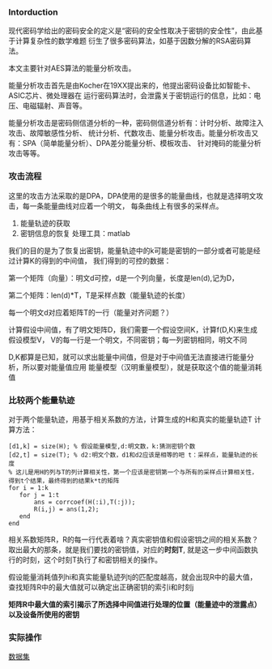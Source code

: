 ### Intorduction
现代密码学给出的密码安全的定义是“密码的安全性取决于密钥的安全性”，由此基于计算复杂性的数学难题
衍生了很多密码算法，如基于因数分解的RSA密码算法。

本文主要针对AES算法的能量分析攻击。

能量分析攻击首先是由Kocher在19XX提出来的，他提出密码设备比如智能卡、ASIC芯片、微处理器在
运行密码算法时，会泄露关于密钥运行的信息，比如：电压、电磁辐射、声音等。

能量分析攻击是密码侧信道分析的一种，密码侧信道分析有：计时分析、故障注入攻击、故障敏感性分析、
统计分析、代数攻击、能量分析攻击。能量分析攻击又有：SPA（简单能量分析）、DPA差分能量分析、模板攻击、
针对掩码的能量分析攻击等等。

### 攻击流程
这里的攻击方法采取的是DPA，DPA使用的是很多的能量曲线，也就是选择明文攻击，每一条能量曲线对应着一个明文，
每条曲线上有很多的采样点。

1. 能量轨迹的获取
2. 密钥信息的恢复
处理工具：matlab

我们的目的是为了恢复出密钥，能量轨迹中的k可能是密钥的一部分或者可能是经过计算K的得到的中间值，
我们得到的可控的数据：

第一个矩阵（向量）：明文d可控，d是一个列向量，长度是len(d),记为D，

第二个矩阵：len(d)*T，T是采样点数（能量轨迹的长度）

每一个明文d对应着矩阵T的一行（能量对齐问题？）

计算假设中间值，有了明文矩阵D，我们需要一个假设空间K，计算f(D,K)来生成假设模型V，
V的每一行是一个明文，不同密钥；每一列密钥相同，明文不同

D,K都算是已知，就可以求出能量中间值，但是对于中间值无法直接进行能量分析，所以要对能量值应用
能量模型（汉明重量模型），就是获取这个值的能量消耗值


### 比较两个能量轨迹
对于两个能量轨迹，用基于相关系数的方法，计算生成的H和真实的能量轨迹T
计算方法：
```
[d1,k] = size(H); % 假设能量模型,d:明文数，k:猜测密钥个数
[d2,t] = size(T); % d2:明文个数，d1和d2应该是相等的吧 t：采样点，能量轨迹的长度
% 这儿是用H的列与T的列计算相关性，第一个应该是密钥第一个与所有的采样点计算相关性，得到t个结果，最终得到的结果k*t的矩阵
for i = 1:k
   for j = 1:t
       ans = corrcoef(H(:i),T(:j)); 
       R(i,j) = ans(1,2);
   end
end
```

相关系数矩阵R，R的每一行代表着啥？真实密钥值和假设密钥之间的相关系数？取出最大的那条，就是我们要找的密钥值，对应的**时刻T**,
就是这一步中间函数执行的时刻，这个时刻T执行了和密钥相关的操作。

假设能量消耗值列hi和真实能量轨迹列tj的匹配度越高，就会出现R中的最大值，查找矩阵R中的最大值就可以确定出正确密钥的索引i和时刻j

**矩阵R中最大值的索引揭示了所选择中间值进行处理的位置（能量迹中的泄露点）以及设备所使用的密钥**

### 实际操作

[数据集](http://dpabook.iaik.tugraz.at/onlinematerial/matlabscripts/index.htm)
